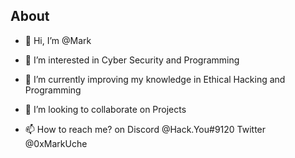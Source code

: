 ## About


- 👋 Hi, I’m @Mark

- 👀 I’m interested in Cyber Security and Programming

- 🌱 I’m currently improving my knowledge in Ethical Hacking and Programming

- 💞️ I’m looking to collaborate on Projects

- 📫 How to reach me? on Discord @Hack.You#9120 Twitter @0xMarkUche

